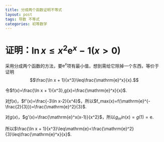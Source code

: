 ```yaml
---
title: 分成两个函数证明不等式
layout: post
tags: 导数 不等式
categories: 初等数学
---
```


# 证明：$\ln x\leq x^2\mathrm{e}^x-1(x>0)$
采用分成两个函数的方法，要$\mathrm{e}^x$项有最小值，想到需给它除掉一个东西，等价于证明$$\frac{\ln x + 1}{x^3}\leq\frac{\mathrm{e}^x}{x}.$$

令$f(x)=\frac{\ln x + 1}{x^3},g(x)=\frac{\mathrm{e}^x}{x}$.

对$f(x)$，$f'(x)=\frac{-3\ln x-2}{x^4}$，所以$f_max(x)=f(\mathrm{e}^{-\frac{2}{3}})=\frac{\mathrm{e}^2}{3}$.

对$g(x)$，$g'(x)=\frac{\mathrm{e}^x(x-1)}{x^2}$，所以$g_min(x)=g(1)=\mathrm{e}$.

所以$\frac{\ln x + 1}{x^3}\leq\mathrm{e}<\frac{\mathrm{e}^2}{3}\leq\frac{\mathrm{e}^x}{x}$.
